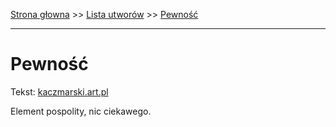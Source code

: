 [Strona głowna](../index.md) >> [Lista utworów](../list.md) >> [Pewność](412.md)

---

# Pewność

Tekst: [kaczmarski.art.pl](https://www.kaczmarski.art.pl/tworczosc/wiersze/pewnosc/)

Element pospolity, nic ciekawego.